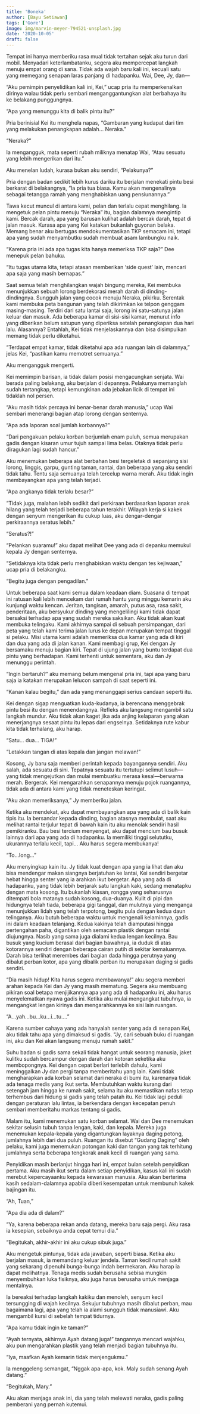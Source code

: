```yaml
---
title: 'Boneka'
author: [Bayu Setiawan]
tags: ['Gore']
image: img/marvin-meyer-794521-unsplash.jpg
date: '2020-10-05'
draft: false
---
```

Tempat ini hanya memberiku rasa mual tidak tertahan sejak aku turun dari mobil. Menyadari keterlambatanku, segera aku mempercepat langkah menuju empat orang di sana. Tidak ada wajah baru kali ini, kecuali satu yang memegang senapan laras panjang di hadapanku. Wai, Dee, Jy, dan—

“Aku pemimpin penyelidikan kali ini, Kei,” ucap pria itu memperkenalkan dirinya walau tidak perlu sembari menganggantungkan alat berbahaya itu ke belakang punggungnya.

“Apa yang menunggu kita di balik pintu itu?”

Pria berinisial Kei itu menghela napas, “Gambaran yang kudapat dari tim yang melakukan penangkapan adalah… Neraka.”

“Neraka?”

Ia mengangguk, mata seperti rubah miliknya menatap Wai, “Atau sesuatu yang lebih mengerikan dari itu.”

Aku menelan ludah, kurasa bukan aku sendiri, “Pelakunya?”

Pria dengan badan sedikit lebih kurus dariku itu berjalan menekati pintu besi berkarat di belakangnya, “Ia pria tua biasa. Kamu akan mengenalinya sebagai tetangga ramah yang menghabiskan uang pensiunannya.”

Tawa kecut muncul di antara kami, pelan dan terlalu cepat menghilang. Ia mengetuk pelan pintu menuju “Neraka” itu, bagian dalamnya mengintip kami. Bercak darah, apa yang barusan kulihat adalah bercak darah, tepat di jalan masuk. Kurasa apa yang Kei katakan bukanlah guyonan belaka. Memang benar aku bertugas mendokumentasikan TKP semacam ini, tetapi apa yang sudah menyambutku sudah membuat asam lambungku naik.

“Karena pria ini ada apa tugas kita hanya memeriksa TKP saja?” Dee menepuk pelan bahuku.

“Itu tugas utama kita, tetapi atasan memberikan ‘side quest’ lain, mencari apa saja yang masih bernapas.”

Saat semua telah menghilangkan wajah bingung mereka, Kei membuka menunjukkan sebuah lorong berdekorasi merah darah di dinding-dindingnya. Sungguh jalan yang cocok menuju Neraka, pikirku. Serentak kami membuka peta bangunan yang telah dikirimkan ke telpon genggam masing-masing. Terdiri dari satu lantai saja, lorong ini satu-satunya jalan keluar dan masuk. Ada beberapa kamar di sisi-sisi kamar, menurut info yang diberikan belum satupun yang diperiksa setelah penangkapan dua hari lalu. Alasannya? Entahlah, Kei tidak menjelaskannya dan bisa disimpulkan memang tidak perlu diketahui.

“Terdapat empat kamar, tidak diketahui apa ada ruangan lain di dalamnya,” jelas Kei, “pastikan kamu memotret semuanya.”

Aku mengangguk mengerti.

Kei memimpin barisan, ia tidak dalam posisi mengacungkan senjata. Wai berada paling belakang, aku berjalan di depannya. Pelakunya memanglah sudah tertangkap, tetapi kemungkinan ada jebakan licik di tempat ini tidaklah nol persen.

“Aku masih tidak percaya ini benar-benar darah manusia,” ucap Wai sembari menerangi bagian atap lorong dengan senternya.

“Apa ada laporan soal jumlah korbannya?”

“Dari pengakuan pelaku korban berjumlah enam puluh, semua merupakan gadis dengan kisaran umur tujuh sampai lima belas. Otaknya tidak perlu diragukan lagi sudah hancur.”

Aku menemukan beberapa alat berbahan besi tergeletak di sepanjang sisi lorong, linggis, garpu, gunting taman, rantai, dan beberapa yang aku sendiri tidak tahu. Tentu saja semuanya telah tercelup warna merah. Aku tidak ingin membayangkan apa yang telah terjadi.

“Apa angkanya tidak terlalu besar?”

“Tidak juga, malahan lebih sedikit dari perkiraan berdasarkan laporan anak hilang yang telah terjadi beberapa tahun terakhir. Wilayah kerja si kakek dengan senyum mengerikan itu cukup luas, aku dengar-dengar perkiraannya seratus lebih.”

“Seratus?!”

“Pelankan suaramu!” aku dapat melihat Dee yang ada di depanku memukul kepala Jy dengan senternya.

“Setidaknya kita tidak perlu menghabiskan waktu dengan tes kejiwaan,” ucap pria di belakangku.

“Begitu juga dengan pengadilan.”

Untuk beberapa saat kami semua dalam keadaan diam. Suasana di tempat ini ratusan kali lebih mencekam dari rumah hantu yang minggu kemarin aku kunjungi waktu kencan. Jeritan, tangisan, amarah, putus asa, rasa sakit, penderitaan, aku bersyukur dinding yang mengelilingi kami tidak dapat bersaksi terhadap apa yang sudah mereka saksikan. Aku tidak akan kuat membuka telingaku. Kami akhirnya sampai di sebuah persimpangan, dari peta yang telah kami terima jalan lurus ke depan merupakan tempat tinggal si pelaku. Misi utama kami adalah memeriksa dua kamar yang ada di kiri dan dua yang ada di jalan kanan. Kami membagi grup, Kei dengan Jy bersamaku menuju bagian kiri.
Tepat di ujung jalan yang buntu terdapat dua pintu yang berhadapan. Kami terhenti untuk sementara, aku dan Jy menunggu perintah.

“Ingin bertaruh?” aku memang belum mengenal pria ini, tapi apa yang baru saja ia katakan merupakan lelucon sampah di saat seperti ini.

“Kanan kalau begitu,” dan ada yang menanggapi serius candaan seperti itu.

Kei dengan sigap menguatkan kuda-kudanya, ia berencana menggebrak pintu besi itu dengan menendangnya. Refleks aku langsung mengambil satu langkah mundur. Aku tidak akan kaget jika ada anjing kelaparan yang akan menerjangnya sesaat pintu itu lepas dari engselnya. Setidaknya rute kabur kita tidak terhalang, aku harap.

“Satu… dua… TIGA!”

“Letakkan tangan di atas kepala dan jangan melawan!”

Kosong, Jy baru saja memberi perintah kepada bayangannya sendiri. Aku salah, ada sesuatu di sini. Tepatnya sesuatu itu tertutupi selimut lusuh—yang tidak mengejutkan dan mulai membuatku merasa kesal—berwarna merah. Bergerak. Kei mengarahkan senapannya menuju pojok ruangannya, tidak ada di antara kami yang tidak meneteskan keringat.

“Aku akan memeriksanya,” Jy memberiku jalan.

Ketika aku mendekat, aku dapat membayangkan apa yang ada di balik kain tipis itu. Ia bersandar kepada dinding, bagian atasnya membulat, saat aku melihat rantai terjulur tepat di bawah kain itu aku menolak sendiri hasil pemikiranku. Bau besi tercium menyengat, aku dapat mencium bau busuk lainnya dari apa yang ada di hadapanku. Ia memiliki tinggi selututku, ukurannya terlalu kecil, tapi… Aku harus segera membukanya!

“To…long…”

Aku menyingkap kain itu. Jy tidak kuat dengan apa yang ia lihat dan aku bisa mendengar makan siangnya berjatuhan ke lantai, Kei sendiri bergetar hebat hingga senter yang ia arahkan ikut bergetar. Apa yang ada di hadapanku, yang tidak lebih berjarak satu langkah kaki, sedang menatapku dengan mata kosong. Itu bukanlah kiasan, rongga yang seharusnya ditempati bola matanya sudah kosong, dua-duanya. Kulit di pipi dan hidungnya telah tiada, beberapa gigi tanggal, dan mulutnya yang menganga menunjukkan lidah yang telah terpotong, begitu pula dengan kedua daun telinganya. Aku butuh beberapa waktu untuk mengenali kelaminnya, gadis ini dalam keadaan telanjang. Kedua kakinya telah diamputasi hingga pertengahan paha, digantikan oleh semacam plastik dengan rantai diujungnya. Nasib yang sama juga dialami kedua lengan kecilnya. Bau busuk yang kucium berasal dari bagian bawahnya, ia duduk di atas kotorannya sendiri dengan beberapa cairan putih di sekitar kemaluannya. Darah bisa terlihat merembes dari bagian dada hingga perutnya yang dibalut perban kotor, apa yang dibalik perban itu merupakan daging si gadis sendiri.

“Dia masih hidup! Kita harus segera membawanya!” aku segera memberi arahan kepada Kei dan Jy yang masih mematung.
Segera aku membuang pikiran soal betapa menjijikannya apa yang ada di hadapanku ini, aku harus menyelematkan nyawa gadis ini. Ketika aku mulai mengangkat tubuhnya, ia mengangkat lengan kirinya dan mengarahkannya ke sisi lain ruangan.

“A…yah…bu…ku…i…tu….”

Karena sumber cahaya yang ada hanyalah senter yang ada di senapan Kei, aku tidak tahu apa yang dimaksud si gadis.
“Jy, cari sebuah buku di ruangan ini, aku dan Kei akan langsung menuju rumah sakit.”

Suhu badan si gadis sama sekali tidak hangat untuk seorang manusia, jaket kulitku sudah bercampur dengan darah dan kotoran seketika aku membopongnya. Kei dengan cepat berlari terlebih dahulu, kami meninggalkan Jy dan pergi tanpa memberitahu yang lain. Kami tidak mengharapkan ada korban selamat dari neraka di bumi itu, karenanya tidak ada tenaga medis yang ikut serta. Membutuhkan waktu kurang dari setengah jam hingga ke rumah sakit, selama itu aku memastikan nafas tetap terhembus dari hidung si gadis yang telah patah itu. Kei tidak lagi peduli dengan peraturan lalu lintas, ia berkendara dengan kecepatan penuh sembari memberitahu markas tentang si gadis.

Malam itu, kami menemukan satu korban selamat. Wai dan Dee menemukan sekitar selusin tubuh tanpa lengan, kaki, dan kepala. Mereka juga menemukan kepala-kepala yang digantungkan layaknya daging potong, jumlahnya lebih dari dua puluh. Ruangan itu disebut “Gudang Daging” oleh pelaku, kami juga menemukan potongan kaki dan tangan yang tak terhitung jumlahnya serta beberapa tengkorak anak kecil di ruangan yang sama.

Penyidikan masih berlanjut hingga hari ini, empat bulan setelah penyidikan pertama. Aku masih ikut serta dalam setiap penyidikan, kasus kali ini sudah merebut kepercayaanku kepada kewarasan manusia. Aku akan berterima kasih sedalam-dalamnya apabila diberi kesempatan untuk membunuh kakek bajingan itu.

“Ah, Tuan,”

“Apa dia ada di dalam?”

“Ya, karena beberapa rekan anda datang, mereka baru saja pergi. Aku rasa ia kesepian, sebaiknya anda cepat temui dia.”

“Begitukah, akhir-akhir ini aku cukup sibuk juga.”

Aku mengetuk pintunya, tidak ada jawaban, seperti biasa. Ketika aku berjalan masuk, ia memandang keluar jendela. Taman kecil rumah sakit yang sekarang dipenuhi bunga-bunga indah bermekaran. Aku harap ia dapat melihatnya. Tenaga medis sudah berusaha sebisa mungkin menyembuhkan luka fisiknya, aku juga harus berusaha untuk menjaga mentalnya. 

Ia bereaksi terhadap langkah kakiku dan menoleh, senyum kecil tersungging di wajah kecilnya. Sekujur tubuhnya masih dibalut perban, mau bagaimana lagi, apa yang telah ia alami sungguh tidak manusiawi. Aku mengambil kursi di sebelah tempat tidurnya.

“Apa kamu tidak ingin ke taman?”

“Ayah ternyata, akhirnya Ayah datang juga!” tangannya mencari wajahku, aku pun mengarahkan plastik yang telah menjadi bagian tubuhnya itu.

“Iya, maafkan Ayah kemarin tidak menjengukmu.”

Ia menggeleng semangat, “Nggak apa-apa, kok. Maly sudah senang Ayah datang.”

“Begitukah, Mary.”

Aku akan menjaga anak ini, dia yang telah melewati neraka, gadis paling pemberani yang pernah kutemui.
